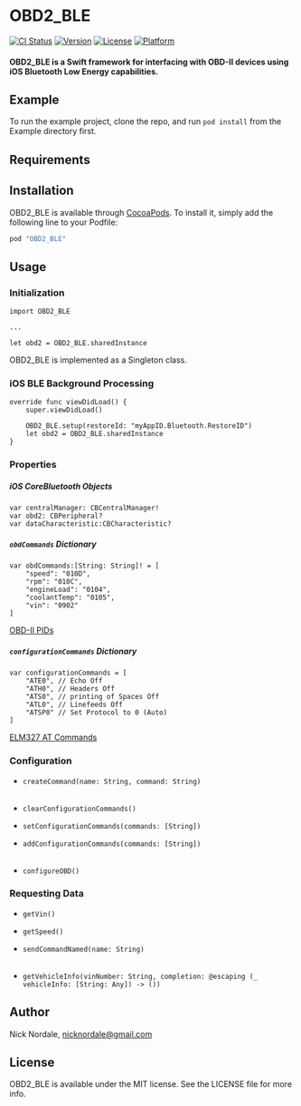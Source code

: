 # OBD2_BLE

[![CI Status](http://img.shields.io/travis/nordale1-1541045/OBD2_BLE.svg?style=flat)](https://travis-ci.org/nordale1-1541045/OBD2_BLE)
[![Version](https://img.shields.io/cocoapods/v/OBD2_BLE.svg?style=flat)](http://cocoapods.org/pods/OBD2_BLE)
[![License](https://img.shields.io/cocoapods/l/OBD2_BLE.svg?style=flat)](http://cocoapods.org/pods/OBD2_BLE)
[![Platform](https://img.shields.io/cocoapods/p/OBD2_BLE.svg?style=flat)](http://cocoapods.org/pods/OBD2_BLE)

#### OBD2_BLE is a Swift framework for interfacing with OBD-II devices using iOS Bluetooth Low Energy capabilities.

## Example

To run the example project, clone the repo, and run `pod install` from the Example directory first.

## Requirements

## Installation

OBD2_BLE is available through [CocoaPods](http://cocoapods.org). To install
it, simply add the following line to your Podfile:

```ruby
pod "OBD2_BLE"
```

## Usage

### Initialization
```
import OBD2_BLE

...

let obd2 = OBD2_BLE.sharedInstance
```
OBD2_BLE is implemented as a Singleton class.

### iOS BLE Background Processing
```
override func viewDidLoad() {
    super.viewDidLoad()
	
    OBD2_BLE.setup(restoreId: "myAppID.Bluetooth.RestoreID")
    let obd2 = OBD2_BLE.sharedInstance
}
```

### Properties
##### iOS CoreBluetooth Objects

```
var centralManager: CBCentralManager!
var obd2: CBPeripheral?
var dataCharacteristic:CBCharacteristic?
```

##### `obdCommands` Dictionary

```
var obdCommands:[String: String]! = [
    "speed": "010D",
    "rpm": "010C",
    "engineLoad": "0104",
    "coolantTemp": "0105",
    "vin": "0902"
]
```
[OBD-II PIDs](https://en.wikipedia.org/wiki/OBD-II_PIDs)


##### `configurationCommands` Dictionary

```
var configurationCommands = [
    "ATE0", // Echo Off
    "ATH0", // Headers Off
    "ATS0", // printing of Spaces Off
    "ATL0", // Linefeeds Off
    "ATSP0" // Set Protocol to 0 (Auto)
]
```
[ELM327 AT Commands](https://www.sparkfun.com/datasheets/Widgets/ELM327_AT_Commands.pdf)

### Configuration

* `createCommand(name: String, command: String)`<br><br>

* `clearConfigurationCommands()`

* `setConfigurationCommands(commands: [String])`

* `addConfigurationCommands(commands: [String])`<br><br>

* `configureOBD()`


### Requesting Data

* `getVin()`

* `getSpeed()`

* `sendCommandNamed(name: String)`<br><br>

* `getVehicleInfo(vinNumber: String, completion: @escaping (_ vehicleInfo: [String: Any]) -> ())`


## Author

Nick Nordale, nicknordale@gmail.com

## License

OBD2_BLE is available under the MIT license. See the LICENSE file for more info.

